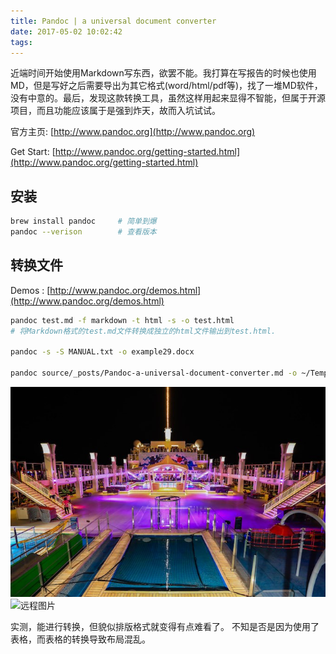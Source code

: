 ```yaml
---
title: Pandoc | a universal document converter
date: 2017-05-02 10:02:42
tags:
---
```


近端时间开始使用Markdown写东西，欲罢不能。我打算在写报告的时候也使用MD，但是写好之后需要导出为其它格式(word/html/pdf等)，找了一堆MD软件，没有中意的。最后，发现这款转换工具，虽然这样用起来显得不智能，但属于开源项目，而且功能应该属于是强到炸天，故而入坑试试。


官方主页: [http://www.pandoc.org](http://www.pandoc.org)

Get Start: [http://www.pandoc.org/getting-started.html](http://www.pandoc.org/getting-started.html)
## 安装
```bash
brew install pandoc     # 简单到爆
pandoc --verison        # 查看版本
```
<!-- more -->
## 转换文件
Demos : [http://www.pandoc.org/demos.html](http://www.pandoc.org/demos.html)
```bash
pandoc test.md -f markdown -t html -s -o test.html
# 将Markdown格式的test.md文件转换成独立的html文件输出到test.html.

pandoc -s -S MANUAL.txt -o example29.docx

pandoc source/_posts/Pandoc-a-universal-document-converter.md -o ~/TempDocs/pandoc.docx

```

![本地图片](../img/dreamcruise.jpg)
![远程图片](https://images.apple.com/v/home/df/images/promos/airpods_large.jpg)

实测，能进行转换，但貌似排版格式就变得有点难看了。  不知是否是因为使用了表格，而表格的转换导致布局混乱。